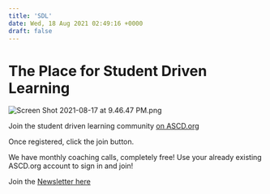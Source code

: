 ```yaml
---
title: 'SDL'
date: Wed, 18 Aug 2021 02:49:16 +0000
draft: false
---
```


The Place for Student Driven Learning
=====================================

![Screen Shot 2021-08-17 at 9.46.47 PM.png](https://images.squarespace-cdn.com/content/v1/4fffa949e4b0b4590d67b4e7/1629254876791-P7J42AN8BLFONPHBATIP/Screen+Shot+2021-08-17+at+9.46.47+PM.png)

Join the student driven learning community [on ASCD.org](https://ascdcommunity.ascd.org/group/23-student-driven-learning)

Once registered, click the join button.

We have monthly coaching calls, completely free! Use your already existing ASCD.org account to sign in and join!

Join the [Newsletter here](https://studentdrivenlearning.net)